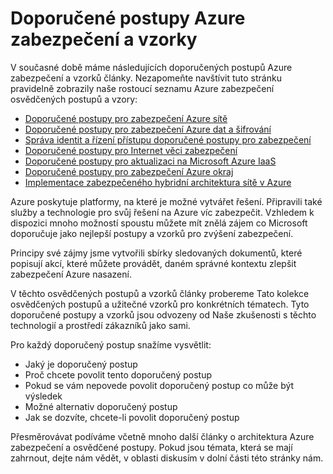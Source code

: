 <properties
   pageTitle="Doporučené postupy Azure zabezpečení a vzorků | Microsoft Azure"
   description="Článek obsahuje přehled o Azure zabezpečení osvědčených postupů a vzorků a curated seznam zabezpečení doporučené postupy pro různé Azure zdroje."
   services="azure-security"
   documentationCenter="na"
   authors="TomShinder"
   manager="MBaldwin"
   editor="TomSh"/>

<tags
   ms.service="security"
   ms.devlang="na"
   ms.topic="article"
   ms.tgt_pltfrm="na"
   ms.workload="na"
   ms.date="09/16/2016"
   ms.author="terrylan"/>

# <a name="azure-security-best-practices-and-patterns"></a>Doporučené postupy Azure zabezpečení a vzorky

V současné době máme následujících doporučených postupů Azure zabezpečení a vzorků články. Nezapomeňte navštívit tuto stránku pravidelně zobrazily naše rostoucí seznamu Azure zabezpečení osvědčených postupů a vzory:  

- [Doporučené postupy pro zabezpečení Azure sítě](azure-security-network-security-best-practices.md)
- [Doporučené postupy pro zabezpečení Azure dat a šifrování](azure-security-data-encryption-best-practices.md)
- [Správa identit a řízení přístupu doporučené postupy pro zabezpečení](azure-security-identity-management-best-practices.md)
- [Doporučené postupy pro Internet věci zabezpečení](azure-security-iot-best-practices.md)
- [Doporučené postupy pro aktualizaci na Microsoft Azure IaaS](azure-security-best-practices-software-updates-iaas.md)
- [Doporučené postupy pro zabezpečení Azure okraj](../best-practices-network-security.md)
- [Implementace zabezpečeného hybridní architektura sítě v Azure](../guidance/guidance-iaas-ra-secure-vnet-hybrid.md)

Azure poskytuje platformy, na které je možné vytvářet řešení. Připravili také služby a technologie pro svůj řešení na Azure víc zabezpečit. Vzhledem k dispozici mnoho možností spoustu můžete mít znělá zájem co Microsoft doporučuje jako nejlepší postupy a vzorků pro zvýšení zabezpečení.

Principy své zájmy jsme vytvořili sbírky sledovaných dokumentů, které popisují akcí, které můžete provádět, daném správné kontextu zlepšit zabezpečení Azure nasazení.

V těchto osvědčených postupů a vzorků články probereme Tato kolekce osvědčených postupů a užitečné vzorků pro konkrétních tématech. Tyto doporučené postupy a vzorků jsou odvozeny od Naše zkušenosti s těchto technologií a prostředí zákazníků jako sami.

Pro každý doporučený postup snažíme vysvětlit:

- Jaký je doporučený postup
- Proč chcete povolit tento doporučený postup
- Pokud se vám nepovede povolit doporučený postup co může být výsledek
- Možné alternativ doporučený postup
- Jak se dozvíte, chcete-li povolit doporučený postup

Přesměrovávat podíváme včetně mnoho další články o architektura Azure zabezpečení a osvědčené postupy. Pokud jsou témata, která se mají zahrnout, dejte nám vědět, v oblasti diskusím v dolní části této stránky nám.
